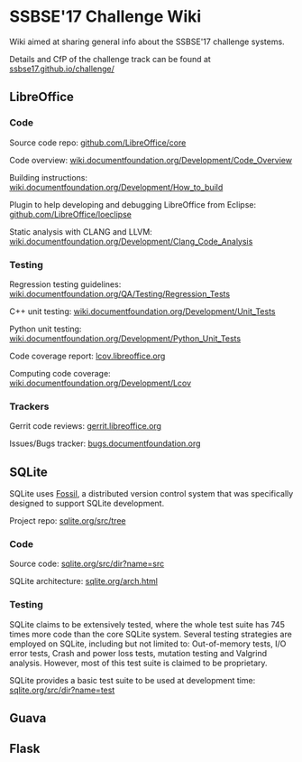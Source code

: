 # SSBSE'17 Challenge Wiki
Wiki aimed at sharing general info about the SSBSE'17 challenge systems. 

Details and CfP of the challenge track can be found at [ssbse17.github.io/challenge/](http://ssbse17.github.io/challenge/)

## LibreOffice

### Code

Source code repo: [github.com/LibreOffice/core](https://github.com/LibreOffice/core)

Code overview: [wiki.documentfoundation.org/Development/Code_Overview](https://wiki.documentfoundation.org/Development/Code_Overview)

Building instructions: [wiki.documentfoundation.org/Development/How_to_build](https://wiki.documentfoundation.org/Development/How_to_build)

Plugin to help developing and debugging LibreOffice from Eclipse: [github.com/LibreOffice/loeclipse](https://github.com/LibreOffice/loeclipse)

Static analysis with CLANG and LLVM: [wiki.documentfoundation.org/Development/Clang_Code_Analysis](https://wiki.documentfoundation.org/Development/Clang_Code_Analysis)

### Testing 

Regression testing guidelines: [wiki.documentfoundation.org/QA/Testing/Regression_Tests](https://wiki.documentfoundation.org/QA/Testing/Regression_Tests)

C++ unit testing: [wiki.documentfoundation.org/Development/Unit_Tests](https://wiki.documentfoundation.org/Development/Unit_Tests)

Python unit testing: [wiki.documentfoundation.org/Development/Python_Unit_Tests](https://wiki.documentfoundation.org/Development/Python_Unit_Tests)

Code coverage report: [lcov.libreoffice.org](http://lcov.libreoffice.org/)

Computing code coverage: [wiki.documentfoundation.org/Development/Lcov](https://wiki.documentfoundation.org/Development/Lcov)

### Trackers

Gerrit code reviews: [gerrit.libreoffice.org](https://gerrit.libreoffice.org)

Issues/Bugs tracker: [bugs.documentfoundation.org](https://bugs.documentfoundation.org/describecomponents.cgi?product=LibreOffice&format=guided)

## SQLite

SQLite uses [Fossil](https://www.fossil-scm.org/), a distributed version control system that was specifically designed to support SQLite development. 

Project repo: [sqlite.org/src/tree](https://www.sqlite.org/src/tree)

### Code

Source code: [sqlite.org/src/dir?name=src](https://www.sqlite.org/src/dir?name=src)

SQLite architecture: [sqlite.org/arch.html](http://www.sqlite.org/arch.html)

### Testing

SQLite claims to be extensively tested, where the whole test suite has 745 times more code than the core SQLite system. Several testing strategies are employed on SQLite, including but not limited to: Out-of-memory tests, I/O error tests, Crash and power loss tests, mutation testing and Valgrind analysis. However, most of this test suite is claimed to be proprietary. 

SQLite provides a basic test suite to be used at development time: [sqlite.org/src/dir?name=test](https://www.sqlite.org/src/dir?name=test)


## Guava

## Flask
